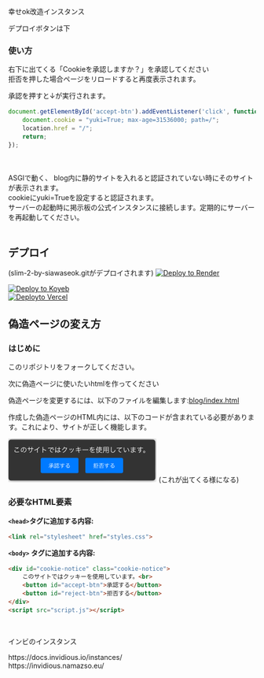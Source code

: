 <p>幸せok改造インスタンス</p>
デプロイボタンは下

### 使い方

右下に出てくる「Cookieを承認しますか？」を承認してください<br>
拒否を押した場合ページをリロードすると再度表示されます。<br>

承認を押すと↓が実行されます。
```JavaScript
document.getElementById('accept-btn').addEventListener('click', function() {
    document.cookie = "yuki=True; max-age=31536000; path=/";
    location.href = "/";
    return;
});
```



<br><br>
ASGIで動く、 
blog内に静的サイトを入れると認証されていない時にそのサイトが表示されます。  
cookieにyuki=Trueを設定すると認証されます。  
サーバーの起動時に掲示板の公式インスタンスに接続します。定期的にサーバーを再起動してください。  <br>
<br>
## デプロイ
(slim-2-by-siawaseok.gitがデプロイされます)
<a href="https://render.com/deploy?repo=https://github.com/siawaseok3/slim-2-by-siawaseok.git">
 <img src="https://render.com/images/deploy-to-render-button.svg" alt="Deploy to Render">
</a>
<br>


[![Deploy to Koyeb](https://www.koyeb.com/static/images/deploy/button.svg)](https://app.koyeb.com/deploy?type=git&builder=buildpack&repository=github.com/siawaseok3/slim-2-by-siawaseok&branch=main&name=slim-2-by-siawaseok)
<br>
<a href="https://vercel.com/new/clone?repository-url=https://github.com/siawaseok3/slim-2-by-siawaseok.git">
  <img src="https://vercel.com/button" alt="Deployto Vercel">
</a>
<br>

<h2>偽造ページの変え方</h2>

### はじめに

このリポジトリをフォークしてください。 

次に偽造ページに使いたいhtmlを作ってください

偽造ページを変更するには、以下のファイルを編集します:[blog/index.html](https://github.com/siawaseok3/slim-2-by-siawaseok/blob/main/blog/index.html)


作成した偽造ページのHTML内には、以下のコードが含まれている必要があります。これにより、サイトが正しく機能します。

<img src="IMG_9361.jpeg" width="60%" height="60%">
(これが出てくる様になる)

### 必要なHTML要素

**`<head>`タグに追加する内容:**
```html
<link rel="stylesheet" href="styles.css">
```
**`<body>` タグに追加する内容:**
```html
<div id="cookie-notice" class="cookie-notice">
    このサイトではクッキーを使用しています。<br>
    <button id="accept-btn">承認する</button>
    <button id="reject-btn">拒否する</button>
</div>
<script src="script.js"></script>
```

<br>

<p>インビのインスタンス</p>
https://docs.invidious.io/instances/<br>
https://invidious.namazso.eu/<br>


